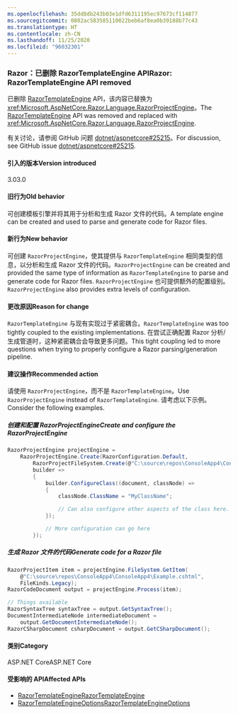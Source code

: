 ```yaml
---
ms.openlocfilehash: 35dd8db243b03e1dfd6311195ec97673cf114877
ms.sourcegitcommit: 0802ac583585110022beb6af8ea0b39188b77c43
ms.translationtype: HT
ms.contentlocale: zh-CN
ms.lasthandoff: 11/25/2020
ms.locfileid: "96032301"
---
```

### <a name="razor-razortemplateengine-api-removed"></a><span data-ttu-id="b5f74-101">Razor：已删除 RazorTemplateEngine API</span><span class="sxs-lookup"><span data-stu-id="b5f74-101">Razor: RazorTemplateEngine API removed</span></span>

<span data-ttu-id="b5f74-102">已删除 [RazorTemplateEngine](/dotnet/api/microsoft.aspnetcore.razor.language.razortemplateengine?view=aspnetcore-2.2) API，该内容已替换为 <xref:Microsoft.AspNetCore.Razor.Language.RazorProjectEngine>。</span><span class="sxs-lookup"><span data-stu-id="b5f74-102">The [RazorTemplateEngine](/dotnet/api/microsoft.aspnetcore.razor.language.razortemplateengine?view=aspnetcore-2.2) API was removed and replaced with <xref:Microsoft.AspNetCore.Razor.Language.RazorProjectEngine>.</span></span>

<span data-ttu-id="b5f74-103">有关讨论，请参阅 GitHub 问题 [dotnet/aspnetcore#25215](https://github.com/dotnet/aspnetcore/issues/25215)。</span><span class="sxs-lookup"><span data-stu-id="b5f74-103">For discussion, see GitHub issue [dotnet/aspnetcore#25215](https://github.com/dotnet/aspnetcore/issues/25215).</span></span>

#### <a name="version-introduced"></a><span data-ttu-id="b5f74-104">引入的版本</span><span class="sxs-lookup"><span data-stu-id="b5f74-104">Version introduced</span></span>

<span data-ttu-id="b5f74-105">3.0</span><span class="sxs-lookup"><span data-stu-id="b5f74-105">3.0</span></span>

#### <a name="old-behavior"></a><span data-ttu-id="b5f74-106">旧行为</span><span class="sxs-lookup"><span data-stu-id="b5f74-106">Old behavior</span></span>

<span data-ttu-id="b5f74-107">可创建模板引擎并将其用于分析和生成 Razor 文件的代码。</span><span class="sxs-lookup"><span data-stu-id="b5f74-107">A template engine can be created and used to parse and generate code for Razor files.</span></span>

#### <a name="new-behavior"></a><span data-ttu-id="b5f74-108">新行为</span><span class="sxs-lookup"><span data-stu-id="b5f74-108">New behavior</span></span>

<span data-ttu-id="b5f74-109">可创建 `RazorProjectEngine`，使其提供与 `RazorTemplateEngine` 相同类型的信息，以分析和生成 Razor 文件的代码。</span><span class="sxs-lookup"><span data-stu-id="b5f74-109">`RazorProjectEngine` can be created and provided the same type of information as `RazorTemplateEngine` to parse and generate code for Razor files.</span></span> <span data-ttu-id="b5f74-110">`RazorProjectEngine` 也可提供额外的配置级别。</span><span class="sxs-lookup"><span data-stu-id="b5f74-110">`RazorProjectEngine` also provides extra levels of configuration.</span></span>

#### <a name="reason-for-change"></a><span data-ttu-id="b5f74-111">更改原因</span><span class="sxs-lookup"><span data-stu-id="b5f74-111">Reason for change</span></span>

<span data-ttu-id="b5f74-112">`RazorTemplateEngine` 与现有实现过于紧密耦合。</span><span class="sxs-lookup"><span data-stu-id="b5f74-112">`RazorTemplateEngine` was too tightly coupled to the existing implementations.</span></span> <span data-ttu-id="b5f74-113">在尝试正确配置 Razor 分析/生成管道时，这种紧密耦合会导致更多问题。</span><span class="sxs-lookup"><span data-stu-id="b5f74-113">This tight coupling led to more questions when trying to properly configure a Razor parsing/generation pipeline.</span></span>

#### <a name="recommended-action"></a><span data-ttu-id="b5f74-114">建议操作</span><span class="sxs-lookup"><span data-stu-id="b5f74-114">Recommended action</span></span>

<span data-ttu-id="b5f74-115">请使用 `RazorProjectEngine`，而不是 `RazorTemplateEngine`。</span><span class="sxs-lookup"><span data-stu-id="b5f74-115">Use `RazorProjectEngine` instead of `RazorTemplateEngine`.</span></span> <span data-ttu-id="b5f74-116">请考虑以下示例。</span><span class="sxs-lookup"><span data-stu-id="b5f74-116">Consider the following examples.</span></span>

##### <a name="create-and-configure-the-razorprojectengine"></a><span data-ttu-id="b5f74-117">创建和配置 RazorProjectEngine</span><span class="sxs-lookup"><span data-stu-id="b5f74-117">Create and configure the RazorProjectEngine</span></span>

```csharp
RazorProjectEngine projectEngine =
    RazorProjectEngine.Create(RazorConfiguration.Default,
        RazorProjectFileSystem.Create(@"C:\source\repos\ConsoleApp4\ConsoleApp4"),
        builder =>
        {
            builder.ConfigureClass((document, classNode) =>
            {
                classNode.ClassName = "MyClassName";

                // Can also configure other aspects of the class here.
            });

            // More configuration can go here
        });
```

##### <a name="generate-code-for-a-razor-file"></a><span data-ttu-id="b5f74-118">生成 Razor 文件的代码</span><span class="sxs-lookup"><span data-stu-id="b5f74-118">Generate code for a Razor file</span></span>

```csharp
RazorProjectItem item = projectEngine.FileSystem.GetItem(
    @"C:\source\repos\ConsoleApp4\ConsoleApp4\Example.cshtml",
    FileKinds.Legacy);
RazorCodeDocument output = projectEngine.Process(item);

// Things available
RazorSyntaxTree syntaxTree = output.GetSyntaxTree();
DocumentIntermediateNode intermediateDocument =
    output.GetDocumentIntermediateNode();
RazorCSharpDocument csharpDocument = output.GetCSharpDocument();
```

#### <a name="category"></a><span data-ttu-id="b5f74-119">类别</span><span class="sxs-lookup"><span data-stu-id="b5f74-119">Category</span></span>

<span data-ttu-id="b5f74-120">ASP.NET Core</span><span class="sxs-lookup"><span data-stu-id="b5f74-120">ASP.NET Core</span></span>

#### <a name="affected-apis"></a><span data-ttu-id="b5f74-121">受影响的 API</span><span class="sxs-lookup"><span data-stu-id="b5f74-121">Affected APIs</span></span>

- [<span data-ttu-id="b5f74-122">RazorTemplateEngine</span><span class="sxs-lookup"><span data-stu-id="b5f74-122">RazorTemplateEngine</span></span>](/dotnet/api/microsoft.aspnetcore.razor.language.razortemplateengine?view=aspnetcore-2.2)
- [<span data-ttu-id="b5f74-123">RazorTemplateEngineOptions</span><span class="sxs-lookup"><span data-stu-id="b5f74-123">RazorTemplateEngineOptions</span></span>](/dotnet/api/microsoft.aspnetcore.razor.language.razortemplateengineoptions?view=aspnetcore-2.2)

<!--

#### Affected APIs

- `T:Microsoft.AspNetCore.Razor.Language.RazorTemplateEngine`
- `T:Microsoft.AspNetCore.Razor.Language.RazorTemplateEngineOptions`

-->
